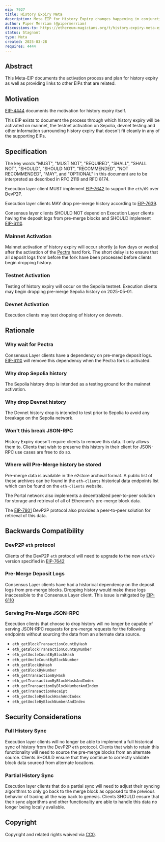 ```yaml
---
eip: 7927
title: History Expiry Meta
description: Meta EIP for History Expiry changes happening in conjunction with Pectra
author: Piper Merriam (@pipermerriam)
discussions-to: https://ethereum-magicians.org/t/history-expiry-meta-eip/23359
status: Stagnant
type: Meta
created: 2025-03-28
requires: 4444
---
```


## Abstract


This Meta-EIP documents the activation process and plan for history expiry as well as providing links to other EIPs that are related.

## Motivation


[EIP-4444](./eip-4444.md) documents the motivation for history expiry itself.

This EIP exists to document the process through which history expiry will be activated on mainnet, the testnet activation on Sepolia, devnet testing and other information surrounding history expiry that doesn't fit cleanly in any of the supporting EIPs.

## Specification

The key words "MUST", "MUST NOT", "REQUIRED", "SHALL", "SHALL NOT", "SHOULD", "SHOULD NOT", "RECOMMENDED", "NOT RECOMMENDED", "MAY", and "OPTIONAL" in this document are to be interpreted as described in RFC 2119 and RFC 8174.

Execution layer client MUST implement [EIP-7642](./eip-7642.md) to support the `eth/69` over DevP2P.

Execution layer clients MAY drop pre-merge history according to [EIP-7639](./eip-7639.md).

Consensus layer clients SHOULD NOT depend on Execution Layer clients having the deposit logs from pre-merge blocks and SHOULD implement [EIP-6110](./eip-6110.md).


### Mainnet Activation

Mainnet activation of history expiry will occur shortly (a few days or weeks) after the activation of the [Pectra](./eip-7600.md) hard fork. The short delay is to ensure that all deposit logs from before the fork have been processed before clients begin dropping history.

### Testnet Activation

Testing of history expiry will occur on the Sepolia testnet. Execution clients may begin dropping pre-merge Sepolia history on 2025-05-01.

### Devnet Activation

Execution clients may test dropping of history on devnets.


## Rationale

### Why wait for Pectra

Consensus Layer clients have a dependency on pre-merge deposit logs. [EIP-6110](./eip-6110.md) will remove this dependency when the Pectra fork is activated.

### Why drop Sepolia history

The Sepolia history drop is intended as a testing ground for the mainnet activation.

### Why drop Devnet history

The Devnet history drop is intended to test prior to Sepolia to avoid any breakage on the Sepolia network.

### Won't this break JSON-RPC

History Expiry doesn't require clients to remove this data. It only allows them to. Clients that wish to preserve this history in their client for JSON-RPC use cases are free to do so.


### Where will Pre-Merge history be stored

Pre-merge data is available in the e2store archival format. A public list of these archives can be found in the `eth-clients` historical data endpoints list which can be found on the `eth-clients` website.

The Portal network also implements a decentralized peer-to-peer solution for storage and retrieval of all of Ethereum's pre-merge block data.

The [EIP-7801](./eip-7801.md) DevP2P protocol also provides a peer-to-peer solution for retrieval of this data.


## Backwards Compatibility

### DevP2P `eth` protocol

Clients of the DevP2P `eth` protocol will need to upgrade to the new `eth/69` version specified in [EIP-7642](./eip-7642.md)

### Pre-Merge Deposit Logs

Consensus Layer clients have had a historical dependency on the deposit logs from pre-merge blocks. Dropping history would make these logs inaccessible to the Consensus Layer client. This issue is mitigated by [EIP-6110](./eip-6110.md)

### Serving Pre-Merge JSON-RPC

Execution clients that choose to drop history will no longer be capable of serving JSON-RPC requests for pre-merge requests for the following endpoints without sourcing the data from an alternate data source.

- `eth_getBlockTransactionCountByHash`
- `eth_getBlockTransactionCountByNumber`
- `eth_getUncleCountByBlockHash`
- `eth_getUncleCountByBlockNumber`
- `eth_getBlockByHash`
- `eth_getBlockByNumber`
- `eth_getTransactionByHash`
- `eth_getTransactionByBlockHashAndIndex`
- `eth_getTransactionByBlockNumberAndIndex`
- `eth_getTransactionReceipt`
- `eth_getUncleByBlockHashAndIndex`
- `eth_getUncleByBlockNumberAndIndex`


## Security Considerations

### Full History Sync

Execution layer clients will no longer be able to implement a full historical sync of history from the DevP2P `eth` protocol.  Clients that wish to retain this functionality will need to source the pre-merge blocks from an alternate source.  Clients SHOULD ensure that they continue to correctly validate block data sourced from alternate locations.

### Partial History Sync

Execution layer clients that do a partial sync will need to adjust their syncing algorithms to only go back to the merge block as opposed to the previous behavior of tracing all the way back to genesis.  Clients SHOULD ensure that their sync algorithms and other functionality are able to handle this data no longer being locally available.


## Copyright

Copyright and related rights waived via [CC0](../LICENSE.md).
